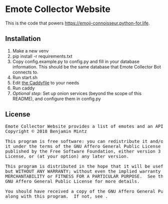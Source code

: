 # Emote Collector Website

This is the code that powers https://emoji-connoisseur.python-for.life.

## Installation

1. Make a new venv
2. pip install -r requirements.txt
3. Copy config.example.py to config.py and fill in your database information.
This should be the same database that Emote Collector Bot connects to.
4. Run start.sh
5. Edit [the Caddyfile](/Caddyfile) to your needs
6. Run caddy
7. *Optional step*: Set up onion services (beyond the scope of this README), and configure them in 
config.py

## License

<pre>
Emote Collector Website provides a list of emotes and an API for the Emote Collector bot.
Copyright © 2018 Benjamin Mintz

This program is free software: you can redistribute it and/or modify
it under the terms of the GNU Affero General Public License as
published by the Free Software Foundation, either version 3 of the
License, or (at your option) any later version.

This program is distributed in the hope that it will be useful,
but WITHOUT ANY WARRANTY; without even the implied warranty of
MERCHANTABILITY or FITNESS FOR A PARTICULAR PURPOSE.  See the
GNU Affero General Public License for more details.

You should have received a copy of the GNU Affero General Public License
along with this program.  If not, see <https://www.gnu.org/licenses/>.
</pre>
